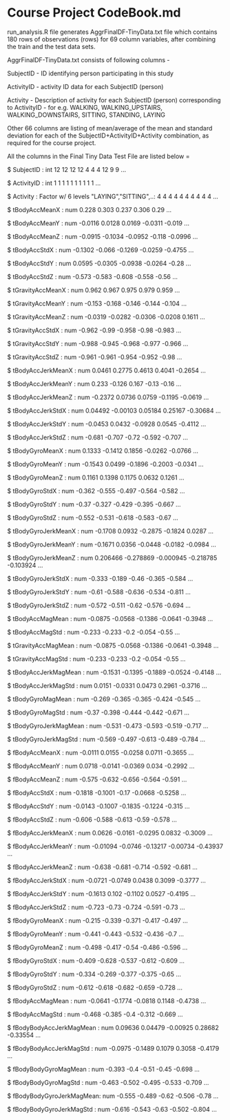 
Course Project CodeBook.md
==========================

run_analysis.R file generates AggrFinalDF-TinyData.txt file which contains 180 rows of observations (rows) for 69 column variables, after combining the train and the test data sets.

AggrFinalDF-TinyData.txt consists of following columns -

SubjectID - ID identifying person participating in this study

ActivityID - activity ID data for each SubjectID (person)

Activity   - Description of activity for each SubjectID (person) corresponding to ActivityID 
		    - for e.g. WALKING, WALKING_UPSTAIRS, WALKING_DOWNSTAIRS, SITTING, STANDING, LAYING

Other 66 columns are listing of mean/average of the mean and standard deviation for each of the SubjectID+ActivityID+Activity combination, 
as required for the course project.

All the columns in the Final Tiny Data Test File are listed below =

 $ SubjectID               : int  12 12 12 12 4 4 4 12 9 9 ...
 
 $ ActivityID              : int  1 1 1 1 1 1 1 1 1 1 ...
 
 $ Activity                : Factor w/ 6 levels "LAYING","SITTING",..: 4 4 4 4 4 4 4 4 4 4 ...
 
 $ tBodyAccMeanX           : num  0.228 0.303 0.237 0.306 0.29 ...
 
 $ tBodyAccMeanY           : num  -0.0116 0.0128 0.0169 -0.0311 -0.019 ...
 
 $ tBodyAccMeanZ           : num  -0.0915 -0.1034 -0.0952 -0.118 -0.0996 ...

 $ tBodyAccStdX            : num  -0.1302 -0.066 -0.1269 -0.0259 -0.4755 ...

 $ tBodyAccStdY            : num  0.0595 -0.0305 -0.0938 -0.0264 -0.28 ...

 $ tBodyAccStdZ            : num  -0.573 -0.583 -0.608 -0.558 -0.56 ...

 $ tGravityAccMeanX        : num  0.962 0.967 0.975 0.979 0.959 ...

 $ tGravityAccMeanY        : num  -0.153 -0.168 -0.146 -0.144 -0.104 ...

 $ tGravityAccMeanZ        : num  -0.0319 -0.0282 -0.0306 -0.0208 0.1611 ...

 $ tGravityAccStdX         : num  -0.962 -0.99 -0.958 -0.98 -0.983 ...

 $ tGravityAccStdY         : num  -0.988 -0.945 -0.968 -0.977 -0.966 ...

 $ tGravityAccStdZ         : num  -0.961 -0.961 -0.954 -0.952 -0.98 ...

 $ tBodyAccJerkMeanX       : num  0.0461 0.2775 0.4613 0.4041 -0.2654 ...

 $ tBodyAccJerkMeanY       : num  0.233 -0.126 0.167 -0.13 -0.16 ...

 $ tBodyAccJerkMeanZ       : num  -0.2372 0.0736 0.0759 -0.1195 -0.0619 ...

 $ tBodyAccJerkStdX        : num  0.04492 -0.00103 0.05184 0.25167 -0.30684 ...

 $ tBodyAccJerkStdY        : num  -0.0453 0.0432 -0.0928 0.0545 -0.4112 ...

 $ tBodyAccJerkStdZ        : num  -0.681 -0.707 -0.72 -0.592 -0.707 ...

 $ tBodyGyroMeanX          : num  0.1333 -0.1412 0.1856 -0.0262 -0.0766 ...

 $ tBodyGyroMeanY          : num  -0.1543 0.0499 -0.1896 -0.2003 -0.0341 ...

 $ tBodyGyroMeanZ          : num  0.1161 0.1398 0.1175 0.0632 0.1261 ...

 $ tBodyGyroStdX           : num  -0.362 -0.555 -0.497 -0.564 -0.582 ...

 $ tBodyGyroStdY           : num  -0.37 -0.327 -0.429 -0.395 -0.667 ...

 $ tBodyGyroStdZ           : num  -0.552 -0.531 -0.618 -0.583 -0.67 ...

 $ tBodyGyroJerkMeanX      : num  -0.1708 0.0932 -0.2875 -0.1824 0.0287 ...

 $ tBodyGyroJerkMeanY      : num  -0.1671 0.0356 -0.0448 -0.0182 -0.0984 ...

 $ tBodyGyroJerkMeanZ      : num  0.206466 -0.278869 -0.000945 -0.218785 -0.103924 ...

 $ tBodyGyroJerkStdX       : num  -0.333 -0.189 -0.46 -0.365 -0.584 ...

 $ tBodyGyroJerkStdY       : num  -0.61 -0.588 -0.636 -0.534 -0.811 ...

 $ tBodyGyroJerkStdZ       : num  -0.572 -0.511 -0.62 -0.576 -0.694 ...

 $ tBodyAccMagMean         : num  -0.0875 -0.0568 -0.1386 -0.0641 -0.3948 ...

 $ tBodyAccMagStd          : num  -0.233 -0.233 -0.2 -0.054 -0.55 ...

 $ tGravityAccMagMean      : num  -0.0875 -0.0568 -0.1386 -0.0641 -0.3948 ...

 $ tGravityAccMagStd       : num  -0.233 -0.233 -0.2 -0.054 -0.55 ...

 $ tBodyAccJerkMagMean     : num  -0.1531 -0.1395 -0.1889 -0.0524 -0.4148 ...

 $ tBodyAccJerkMagStd      : num  0.0151 -0.0331 0.0473 0.2961 -0.3716 ...

 $ tBodyGyroMagMean        : num  -0.269 -0.365 -0.365 -0.424 -0.545 ...

 $ tBodyGyroMagStd         : num  -0.37 -0.398 -0.444 -0.442 -0.671 ...

 $ tBodyGyroJerkMagMean    : num  -0.531 -0.473 -0.593 -0.519 -0.717 ...

 $ tBodyGyroJerkMagStd     : num  -0.569 -0.497 -0.613 -0.489 -0.784 ...

 $ fBodyAccMeanX           : num  -0.0111 0.0155 -0.0258 0.0711 -0.3655 ...

 $ fBodyAccMeanY           : num  0.0718 -0.0141 -0.0369 0.034 -0.2992 ...

 $ fBodyAccMeanZ           : num  -0.575 -0.632 -0.656 -0.564 -0.591 ...

 $ fBodyAccStdX            : num  -0.1818 -0.1001 -0.17 -0.0668 -0.5258 ...

 $ fBodyAccStdY            : num  -0.0143 -0.1007 -0.1835 -0.1224 -0.315 ...

 $ fBodyAccStdZ            : num  -0.606 -0.588 -0.613 -0.59 -0.578 ...

 $ fBodyAccJerkMeanX       : num  0.0626 -0.0161 -0.0295 0.0832 -0.3009 ...

 $ fBodyAccJerkMeanY       : num  -0.01094 -0.0746 -0.13217 -0.00734 -0.43937 ...

 $ fBodyAccJerkMeanZ       : num  -0.638 -0.681 -0.714 -0.592 -0.681 ...

 $ fBodyAccJerkStdX        : num  -0.0721 -0.0749 0.0438 0.3099 -0.3777 ...

 $ fBodyAccJerkStdY        : num  -0.1613 0.102 -0.1102 0.0527 -0.4195 ...

 $ fBodyAccJerkStdZ        : num  -0.723 -0.73 -0.724 -0.591 -0.73 ...

 $ fBodyGyroMeanX          : num  -0.215 -0.339 -0.371 -0.417 -0.497 ...

 $ fBodyGyroMeanY          : num  -0.441 -0.443 -0.532 -0.436 -0.7 ...

 $ fBodyGyroMeanZ          : num  -0.498 -0.417 -0.54 -0.486 -0.596 ...

 $ fBodyGyroStdX           : num  -0.409 -0.628 -0.537 -0.612 -0.609 ...

 $ fBodyGyroStdY           : num  -0.334 -0.269 -0.377 -0.375 -0.65 ...

 $ fBodyGyroStdZ           : num  -0.612 -0.618 -0.682 -0.659 -0.728 ...

 $ fBodyAccMagMean         : num  -0.0641 -0.1774 -0.0818 0.1148 -0.4738 ...

 $ fBodyAccMagStd          : num  -0.468 -0.385 -0.4 -0.312 -0.669 ...

 $ fBodyBodyAccJerkMagMean : num  0.09636 0.04479 -0.00925 0.28682 -0.33554 ...

 $ fBodyBodyAccJerkMagStd  : num  -0.0975 -0.1489 0.1079 0.3058 -0.4179 ...

 $ fBodyBodyGyroMagMean    : num  -0.393 -0.4 -0.51 -0.45 -0.698 ...

 $ fBodyBodyGyroMagStd     : num  -0.463 -0.502 -0.495 -0.533 -0.709 ...

 $ fBodyBodyGyroJerkMagMean: num  -0.555 -0.489 -0.62 -0.506 -0.78 ...

 $ fBodyBodyGyroJerkMagStd : num  -0.616 -0.543 -0.63 -0.502 -0.804 ...

